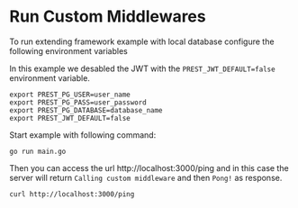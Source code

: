 # Run Custom Middlewares

To run extending framework example with local database configure the following environment variables

In this example we desabled the JWT with the `PREST_JWT_DEFAULT=false` environment variable.

```console
export PREST_PG_USER=user_name
export PREST_PG_PASS=user_password
export PREST_PG_DATABASE=database_name
export PREST_JWT_DEFAULT=false
```

Start example with following command:

```console
go run main.go
```

Then you can access the url http://localhost:3000/ping and in this case the server will return `Calling custom middleware` and then `Pong!` as response.

```console
curl http://localhost:3000/ping
```
